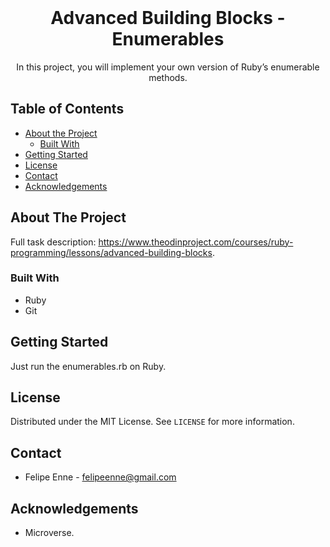 <!--
*** Thanks for checking out this README Template. 
-->


<!-- PROJECT TITLE -->

<br />
<h1 align="center">Advanced Building Blocks - Enumerables</h1>
<p align="center">
    In this project, you will implement your own version of Ruby’s enumerable methods.
    <br />
</p>


<!-- TABLE OF CONTENTS -->


## Table of Contents

* [About the Project](#about-the-project)
  * [Built With](#built-with)
* [Getting Started](#getting-started)
* [License](#license)
* [Contact](#contact)
* [Acknowledgements](#acknowledgements)


<!-- ABOUT THE PROJECT -->
## About The Project

Full task description: https://www.theodinproject.com/courses/ruby-programming/lessons/advanced-building-blocks.


### Built With 

* Ruby
* Git


<!-- GETTING STARTED -->
## Getting Started

Just run the enumerables.rb on Ruby.


<!-- LICENSE -->
## License

Distributed under the MIT License. See `LICENSE` for more information.

<!-- CONTACT -->
## Contact
* Felipe Enne - felipeenne@gmail.com

<!-- ACKNOWLEDGEMENTS -->
## Acknowledgements

* Microverse.
